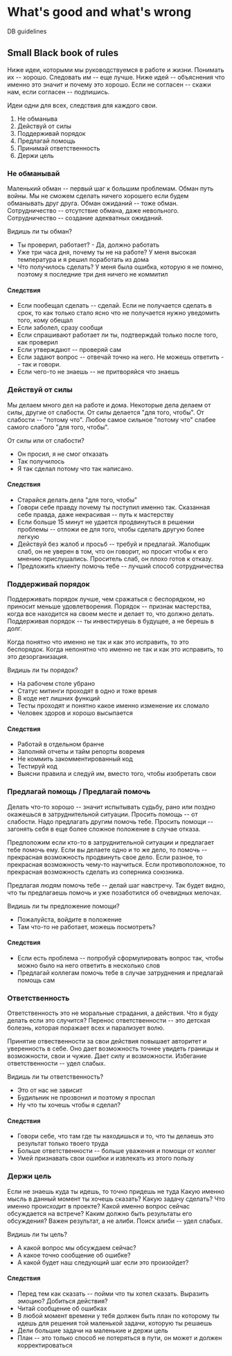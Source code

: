 # What's good and what's wrong
DB guidelines

## Small Black book of rules

Ниже идеи, которыми мы руководствуемся в работе и жизни. Понимать их -- хорошо. Следовать им -- еще лучше.
Ниже идей -- объяснения что именно это значит и почему это хорошо. Если не согласен -- скажи нам, если согласен -- подпишись.

Идеи одни для всех, следствия для каждого свои.

1. Не обманыва
2. Действуй от силы
3. Поддерживай порядок
4. Предлагай помощь
5. Принимай ответственность
6. Держи цель

### Не обманывай

Маленький обман -- первый шаг к большим проблемам. Обман путь войны. 
Мы не сможем сделать ничего хорошего если будем обманывать друг друга. Обман ожиданий -- тоже обман.
Сотрудничество -- отсутствие обмана, даже невольного. Сотрудничество -- создание адекватных ожиданий.

Видишь ли ты обман?
- Ты проверил, работает? - Да, должно работать
- Уже три часа дня, почему ты не на работе? У меня высокая температура и я решил поработать из дома
- Что получилось сделать? У меня была ошибка, которую я не помню, поэтому я последние три дня ничего не коммитил

#### Следствия

- Если пообещал сделать -- сделай. Если не получается сделать в срок, то как только стало ясно что не получается нужно уведомить того, кому обещал
- Если заболел, сразу сообщи
- Если спрашивают работает ли ты, подтверждай только после того, как проверил
- Если утверждают -- проверяй сам
- Если задают вопрос -- отвечай точно на него. Не можешь ответить -- так и говори.
- Если чего-то не знаешь -- не притворяйся что знаешь

### Действуй от силы

Мы делаем много дел на работе и дома. Некоторые дела делаем от силы, другие от слабости.
От силы делается "для того, чтобы". От слабости -- "потому что".
Любое самое сильное "потому что" слабее самого слабого "для того, чтобы".

От силы или от слабости?
- Он просил, я не смог отказать
- Так получилось
- Я так сделал потому что так написано.

#### Следствия

- Старайся делать дела "для того, чтобы"
- Говори себе правду почему ты поступил именно так. Сказанная себе правда, даже некрасивая -- путь к мастерству
- Если больше 15 минут не удается продвинуться в решении проблемы -- отложи ее для того, чтобы сделать другую более легкую
- Действуй без жалоб и просьб -- требуй и предлагай. Жалобщик слаб, он не уверен в том, что он говорит, но просит чтобы к его мнению прислушались. Проситель слаб, он плохо готов к отказу. 
- Предложить клиенту помочь тебе -- лучший способ сотрудничества

### Поддерживай порядок

Поддерживать порядок лучше, чем сражаться с беспорядком, но приносит меньше удовлетворения. Порядок -- признак мастерства, когда все находится на своем месте и делает то, что должно делать. Поддерживая порядок -- ты инвестируешь в будущее, а не берешь в долг. 

Когда понятно что именно не так и как это исправить, то это беспорядок. 
Когда непонятно что именно не так и как это исправить, то это дезорганизация.

Видишь ли ты порядок?
- На рабочем столе убрано
- Статус митинги проходят в одно и тоже время
- В коде нет лишних функций
- Тесты проходят и понятно какое именно изменение их сломало
- Человек здоров и хорошо высыпается

#### Следствия

- Работай в отдельном бранче
- Заполняй отчеты и тайм репорты вовремя
- Не коммить закомментированный код
- Тестируй код
- Выясни правила и следуй им, вместо того, чтобы изобретать свои

### Предлагай помощь / Предлагай помочь

Делать что-то хорошо -- значит испытывать судьбу, рано или поздно окажешься в затруднительной ситуации.
Просить помощь -- от слабости. Надо предлагать другим помочь тебе. Просить помощи -- загонять себя в еще
более сложное положение в случае отказа. 

Предположим если кто-то в затруднительной ситуации и предлагает тебе помочь ему. Если вы делаете одно и то же дело, то 
помочь -- прекрасная возможность продвинуть свое дело. Если разное, то прекрасная возможность чему-то научиться. 
Если противоположное, то прекрасная возможность сделать из соперника союзника.

Предлагая людям помочь тебе -- делай шаг навстречу. Так будет видно, что ты предлагаешь помочь и уже 
позаботился об очевидных мелочах. 

Видишь ли ты предложение помощи?
- Пожалуйста, войдите в положение
- Там что-то не работает, можешь посмотреть?

#### Следствия

- Если есть проблема -- попробуй сформулировать вопрос так, чтобы можно было на него ответить в несколько слов
- Предлагай коллегам помочь тебе в случае затруднения и предлагай помощь сам


### Ответственность

Ответственность это не моральные страдания, а действия. Что я буду делать если это случится? 
Перенос ответственности -- это детская болезнь, которая поражает всех и парализует волю.

Принятие отвественности за свои действия повышает авторитет и уверенность в себе. Оно дает возможность точнее
увидеть границы и возможности, свои и чужие. Дает силу и возможности. Избегание ответственности -- удел слабых.

Видишь ли ты ответственность?
- Это от нас не зависит
- Будильник не прозвонил и поэтому я проспал
- Ну что ты хочешь чтобы я сделал?

#### Следствия

- Говори себе, что там где ты находишься и то, что ты делаешь это результат только твоего труда
- Больше ответственности -- больше уважения и помощи от коллег
- Умей признавать свои ошибки и извлекать из этого пользу

### Держи цель

Если не знаешь куда ты идешь, то точно придешь не туда
Какую именно мысль в данный момент ты хочешь сказать? Какую задачу сделать? Что именно происходит в проекте? Какой именно вопрос сейчас обсуждается на встрече? Каким должно быть результаты его обсуждения?
Важен результат, а не алиби. Поиск алиби -- удел слабых.

Видишь ли ты цель?
- А какой вопрос мы обсуждаем сейчас?
- А какое точно сообщение об ошибке?
- А какой будет наш следующий шаг если это произойдет?

#### Следствия

- Перед тем как сказать -- пойми что ты хотел сказать. Выразить эмоцию? Добиться действия? 
- Читай сообщение об ошибках
- В любой момент времени у тебя должен быть план по которому ты идешь для решения той маленькой задачи, которую ты решаешь
- Дели большие задачи на маленькие и держи цель
- План -- это только способ не потеряться в пути, он может и должен корректироваться


